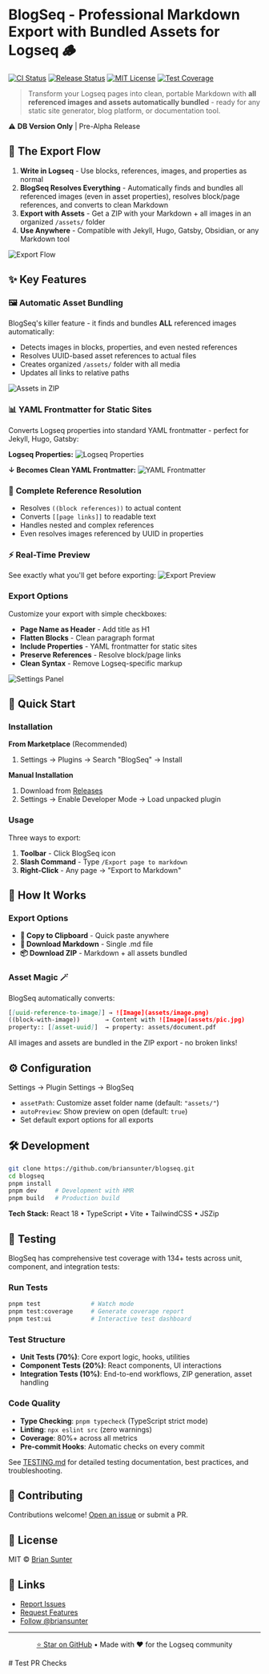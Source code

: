 # BlogSeq - Professional Markdown Export with Bundled Assets for Logseq 🪵

[![CI Status](https://github.com/briansunter/blogseq/workflows/CI/badge.svg)](https://github.com/briansunter/blogseq/actions)
[![Release Status](https://github.com/briansunter/blogseq/workflows/Release/badge.svg)](https://github.com/briansunter/blogseq/actions)
[![MIT License](https://img.shields.io/badge/license-MIT-green)](LICENSE)
[![Test Coverage](https://img.shields.io/badge/coverage-80%25%2B-brightgreen)](TESTING.md)

> Transform your Logseq pages into clean, portable Markdown with **all referenced images and assets automatically bundled** - ready for any static site generator, blog platform, or documentation tool.

⚠️ **DB Version Only** | Pre-Alpha Release

## 🚀 The Export Flow

1. **Write in Logseq** - Use blocks, references, images, and properties as normal
2. **BlogSeq Resolves Everything** - Automatically finds and bundles all referenced images (even in asset properties), resolves block/page references, and converts to clean Markdown
3. **Export with Assets** - Get a ZIP with your Markdown + all images in an organized `/assets/` folder
4. **Use Anywhere** - Compatible with Jekyll, Hugo, Gatsby, Obsidian, or any Markdown tool

![Export Flow](screenshots/export-flow.gif)

## ✨ Key Features

### 🖼️ **Automatic Asset Bundling**
BlogSeq's killer feature - it finds and bundles **ALL** referenced images automatically:
- Detects images in blocks, properties, and even nested references
- Resolves UUID-based asset references to actual files
- Creates organized `/assets/` folder with all media
- Updates all links to relative paths

![Assets in ZIP](screenshots/zip.png)

### 📊 **YAML Frontmatter for Static Sites**
Converts Logseq properties into standard YAML frontmatter - perfect for Jekyll, Hugo, Gatsby:

**Logseq Properties:**
![Logseq Properties](screenshots/logseq-properties.png)

**↓ Becomes Clean YAML Frontmatter:**
![YAML Frontmatter](screenshots/markdown.png)

### 🔗 **Complete Reference Resolution**
- Resolves `((block references))` to actual content
- Converts `[[page links]]` to readable text
- Handles nested and complex references
- Even resolves images referenced by UUID in properties

### ⚡ **Real-Time Preview**
See exactly what you'll get before exporting:
![Export Preview](screenshots/export-preview.png)

### Export Options
Customize your export with simple checkboxes:
- **Page Name as Header** - Add title as H1
- **Flatten Blocks** - Clean paragraph format
- **Include Properties** - YAML frontmatter for static sites
- **Preserve References** - Resolve block/page links
- **Clean Syntax** - Remove Logseq-specific markup

![Settings Panel](screenshots/settings-panel.png)

## 🚀 Quick Start

### Installation

**From Marketplace** (Recommended)
1. Settings → Plugins → Search "BlogSeq" → Install

**Manual Installation**
1. Download from [Releases](https://github.com/briansunter/blogseq/releases)
2. Settings → Enable Developer Mode → Load unpacked plugin

### Usage

Three ways to export:
1. **Toolbar** - Click BlogSeq icon
2. **Slash Command** - Type `/Export page to markdown`
3. **Right-Click** - Any page → "Export to Markdown"

## 📖 How It Works

### Export Options
- **📄 Copy to Clipboard** - Quick paste anywhere
- **💾 Download Markdown** - Single .md file  
- **📦 Download ZIP** - Markdown + all assets bundled

### Asset Magic 🪄
BlogSeq automatically converts:
```markdown
[[uuid-reference-to-image]] → ![Image](assets/image.png)
((block-with-image))       → Content with ![Image](assets/pic.jpg)
property:: [[asset-uuid]]  → property: assets/document.pdf
```

All images and assets are bundled in the ZIP export - no broken links!

## ⚙️ Configuration

Settings → Plugin Settings → BlogSeq

- `assetPath`: Customize asset folder name (default: `"assets/"`)
- `autoPreview`: Show preview on open (default: `true`)
- Set default export options for all exports

## 🛠️ Development

```bash
git clone https://github.com/briansunter/blogseq.git
cd blogseq
pnpm install
pnpm dev     # Development with HMR
pnpm build   # Production build
```

**Tech Stack:** React 18 • TypeScript • Vite • TailwindCSS • JSZip

## 🧪 Testing

BlogSeq has comprehensive test coverage with 134+ tests across unit, component, and integration tests:

### Run Tests
```bash
pnpm test              # Watch mode
pnpm test:coverage     # Generate coverage report
pnpm test:ui           # Interactive test dashboard
```

### Test Structure
- **Unit Tests (70%)**: Core export logic, hooks, utilities
- **Component Tests (20%)**: React components, UI interactions
- **Integration Tests (10%)**: End-to-end workflows, ZIP generation, asset handling

### Code Quality
- **Type Checking**: `pnpm typecheck` (TypeScript strict mode)
- **Linting**: `npx eslint src` (zero warnings)
- **Coverage**: 80%+ across all metrics
- **Pre-commit Hooks**: Automatic checks on every commit

See [TESTING.md](TESTING.md) for detailed testing documentation, best practices, and troubleshooting.

## 🤝 Contributing

Contributions welcome! [Open an issue](https://github.com/briansunter/blogseq/issues) or submit a PR.

## 📜 License

MIT © [Brian Sunter](https://github.com/briansunter)

## 💬 Links

- [Report Issues](https://github.com/briansunter/blogseq/issues)
- [Request Features](https://github.com/briansunter/blogseq/discussions)
- [Follow @briansunter](https://twitter.com/briansunter)

---

<p align="center">
  <a href="https://github.com/briansunter/blogseq">⭐ Star on GitHub</a> •
  Made with ❤️ for the Logseq community
</p># Test PR Checks
